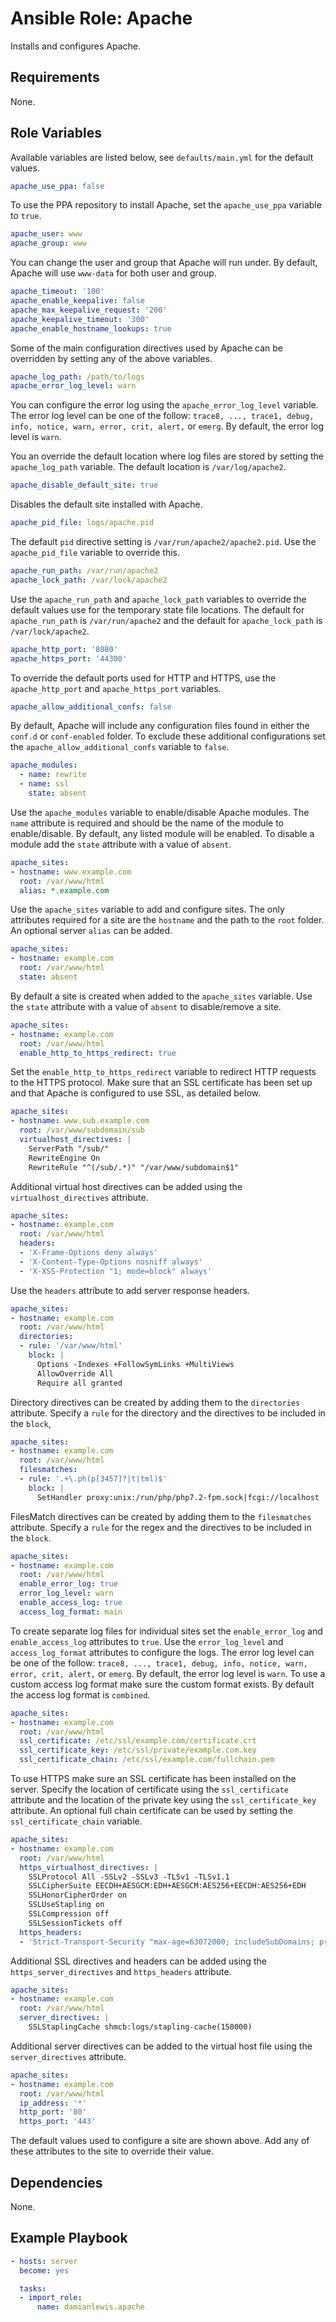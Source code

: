 # Ansible Role: Apache
Installs and configures Apache.

## Requirements
None.

## Role Variables
Available variables are listed below, see `defaults/main.yml` for the default values.

```yaml
apache_use_ppa: false
```
To use the PPA repository to install Apache, set the `apache_use_ppa` variable to `true`.

```yaml
apache_user: www
apache_group: www
```
You can change the user and group that Apache will run under. By default, Apache will use `www-data` for both user and group.

```yaml
apache_timeout: '100'
apache_enable_keepalive: false
apache_max_keepalive_request: '200'
apache_keepalive_timeout: '300'
apache_enable_hostname_lookups: true
```
Some of the main configuration directives used by Apache can be overridden by setting any of the above variables.

```yaml
apache_log_path: /path/to/logs
apache_error_log_level: warn
```
You can configure the error log using the `apache_error_log_level` variable. The error log level can be one of the follow: `trace8, ..., trace1, debug, info, notice, warn, error, crit, alert,` or `emerg`. By default, the error log level is `warn`.

You an override the default location where log files are stored by setting the `apache_log_path` variable. The default location is `/var/log/apache2`.

```yaml
apache_disable_default_site: true
```
Disables the default site installed with Apache.

```yaml
apache_pid_file: logs/apache.pid
```
The default `pid` directive setting is `/var/run/apache2/apache2.pid`. Use the `apache_pid_file` variable to override this.

```yaml
apache_run_path: /var/run/apache2
apache_lock_path: /var/lock/apache2
```
Use the `apache_run_path` and `apache_lock_path` variables to override the default values use for the temporary state file locations. The default for `apache_run_path` is `/var/run/apache2` and the default for `apache_lock_path` is `/var/lock/apache2`.

```yaml
apache_http_port: '8080'
apache_https_port: '44300'
```
To override the default ports used for HTTP and HTTPS, use the `apache_http_port` and `apache_https_port` variables.

```yaml
apache_allow_additional_confs: false
```
By default, Apache will include any configuration files found in either the `conf.d` or `conf-enabled` folder. To exclude these additional configurations set the `apache_allow_additional_confs` variable to `false`.

```yaml
apache_modules:
  - name: rewrite
  - name: ssl
    state: absent
```
Use the `apache_modules` variable to enable/disable Apache modules. The `name` attribute is required and should be the name of the module to enable/disable. By default, any listed module will be enabled. To disable a module add the `state` attribute with a value of `absent`.

```yaml
apache_sites:
- hostname: www.example.com
  root: /var/www/html
  alias: *.example.com
```
Use the `apache_sites` variable to add and configure sites. The only attributes required for a site are the `hostname` and the path to the `root` folder. An optional server `alias` can be added.

```yaml
apache_sites:
- hostname: example.com
  root: /var/www/html
  state: absent
```
By default a site is created when added to the `apache_sites` variable. Use the `state` attribute with a value of `absent` to disable/remove a site.

```yaml
apache_sites:
- hostname: example.com
  root: /var/www/html
  enable_http_to_https_redirect: true
```
Set the `enable_http_to_https_redirect` variable to redirect HTTP requests to the HTTPS protocol. Make sure that an SSL certificate has been set up and that Apache is configured to use SSL, as detailed below.

```yaml
apache_sites:
- hostname: www.sub.example.com
  root: /var/www/subdomain/sub
  virtualhost_directives: |
    ServerPath "/sub/"
    RewriteEngine On
    RewriteRule "^(/sub/.*)" "/var/www/subdomain$1"
```
Additional virtual host directives can be added using the `virtualhost_directives` attribute.

```yaml
apache_sites:
- hostname: example.com
  root: /var/www/html
  headers:
  - 'X-Frame-Options deny always'
  - 'X-Content-Type-Options nosniff always'
  - 'X-XSS-Protection "1; mode=block" always'
```
Use the `headers` attribute to add server response headers.

```yaml
apache_sites:
- hostname: example.com
  root: /var/www/html
  directories:
  - rule: '/var/www/html'
    block: |
      Options -Indexes +FollowSymLinks +MultiViews
      AllowOverride All
      Require all granted
```
Directory directives can be created by adding them to the `directories` attribute. Specify a `rule` for the directory and the directives to be included in the `block`,

```yaml
apache_sites:
- hostname: example.com
  root: /var/www/html
  filesmatches:
  - rule: '.+\.ph(p[3457]?|t|tml)$'
    block: |
      SetHandler proxy:unix:/run/php/php7.2-fpm.sock|fcgi://localhost
```
FilesMatch directives can be created by adding them to the `filesmatches` attribute. Specify a `rule` for the regex and the directives to be included in the `block`.

```yaml
apache_sites:
- hostname: example.com
  root: /var/www/html
  enable_error_log: true
  error_log_level: warn
  enable_access_log: true
  access_log_format: main
```
To create separate log files for individual sites set the `enable_error_log` and `enable_access_log` attributes to `true`. Use the `error_log_level` and `access_log_format` attributes to configure the logs. The error log level can be one of the follow: `trace8, ..., trace1, debug, info, notice, warn, error, crit, alert,` or `emerg`. By default, the error log level is `warn`. To use a custom access log format make sure the custom format exists. By default the access log format is `combined`.

```yaml
apache_sites:
- hostname: example.com
  root: /var/www/html
  ssl_certificate: /etc/ssl/example.com/certificate.crt
  ssl_certificate_key: /etc/ssl/private/example.com.key
  ssl_certificate_chain: /etc/ssl/example.com/fullchain.pem
```
To use HTTPS make sure an SSL certificate has been installed on the server. Specify the location of certificate using the `ssl_certificate` attribute and the location of the private key using the `ssl_certificate_key` attribute. An optional full chain certificate can be used by setting the `ssl_certificate_chain` variable.

```yaml
apache_sites:
- hostname: example.com
  root: /var/www/html
  https_virtualhost_directives: |
    SSLProtocol All -SSLv2 -SSLv3 -TLSv1 -TLSv1.1
    SSLCipherSuite EECDH+AESGCM:EDH+AESGCM:AES256+EECDH:AES256+EDH
    SSLHonorCipherOrder on
    SSLUseStapling on
    SSLCompression off
    SSLSessionTickets off
  https_headers:
  - 'Strict-Transport-Security "max-age=63072000; includeSubDomains; preload" always'
```
Additional SSL directives and headers can be added using the `https_server_directives` and `https_headers` attribute.

```yaml
apache_sites:
- hostname: example.com
  root: /var/www/html
  server_directives: |
    SSLStaplingCache shmcb:logs/stapling-cache(150000)
```
Additional server directives can be added to the virtual host file using the `server_directives` attribute.

```yaml
apache_sites:
- hostname: example.com
  root: /var/www/html
  ip_address: '*'
  http_port: '80'
  https_port: '443'
```
The default values used to configure a site are shown above. Add any of these attributes to the site to override their value.

## Dependencies
None.

## Example Playbook
```yaml
- hosts: server
  become: yes

  tasks:
  - import_role:
      name: damianlewis.apache
```
